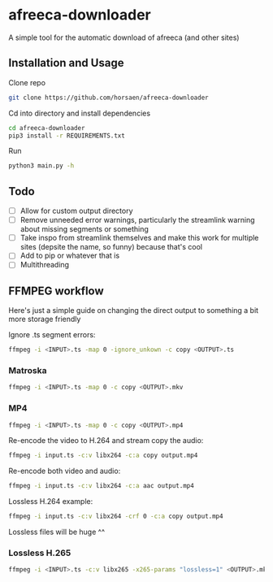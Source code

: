 # afreeca-downloader

A simple tool for the automatic download of afreeca (and other sites) 

## Installation and Usage

Clone repo
```bash
git clone https://github.com/horsaen/afreeca-downloader
```

Cd into directory and install dependencies

```bash
cd afreeca-downloader
pip3 install -r REQUIREMENTS.txt
```

Run

```bash
python3 main.py -h
```

## Todo
- [ ] Allow for custom output directory
- [ ] Remove unneeded error warnings, particularly the streamlink warning about missing segments or something
- [ ] Take inspo from streamlink themselves and make this work for multiple sites (depsite the name, so funny) because that's cool
- [ ] Add to pip or whatever that is
- [ ] Multithreading

## FFMPEG workflow
Here's just a simple guide on changing the direct output to something a bit more storage friendly

Ignore .ts segment errors:

```bash
ffmpeg -i <INPUT>.ts -map 0 -ignore_unkown -c copy <OUTPUT>.ts
```

### Matroska

```bash
ffmpeg -i <INPUT>.ts -map 0 -c copy <OUTPUT>.mkv
```

### MP4

```bash
ffmpeg -i <INPUT>.ts -map 0 -c copy <OUTPUT>.mp4
```

Re-encode the video to H.264 and stream copy the audio:

```bash
ffmpeg -i input.ts -c:v libx264 -c:a copy output.mp4
```

Re-encode both video and audio:

```bash
ffmpeg -i input.ts -c:v libx264 -c:a aac output.mp4
```

Lossless H.264 example:

```bash
ffmpeg -i input.ts -c:v libx264 -crf 0 -c:a copy output.mp4
```

Lossless files will be huge ^^

### Lossless H.265

```bash
ffmpeg -i <INPUT>.ts -c:v libx265 -x265-params "lossless=1" <OUTPUT>.mkv
```